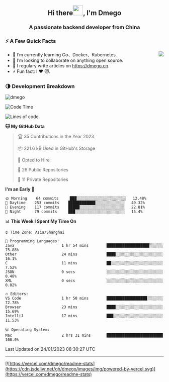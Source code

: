 <h2 align="center">Hi there<img src="https://cdn.jsdelivr.net/gh/dmego/images/img/Hi.gif" height="32" />, I'm Dmego </h2>
<h3 align="center">A passionate backend developer from China</h3>

### ⚡️ A Few Quick Facts

<img align="right" src="https://readme-stats-dmego.vercel.app/api?username=dmego&show_icons=true&icon_color=1573B3&hide_title=true&text_color=718096&bg_color=00000000&hide_border=true"/>

<ul>
    <li> 🌱 I’m currently learning Go、Docker、Kubernetes.</li>
    <li> 👯 I’m looking to collaborate on anything open source.</li>
    <li> 📝 I regulary write articles on <a href="https://dmego.cn">https://dmego.cn</a>.</li>
    <li> ⚡ Fun fact: I ❤️ 😻.</li>
</ul>

### 🌗 Development Breakdown

<img src="https://komarev.com/ghpvc/?username=dmego" alt="dmego" />

<!--START_SECTION:waka-->
![Code Time](http://img.shields.io/badge/Code%20Time-1%2C877%20hrs%2036%20mins-blue)

![Lines of code](https://img.shields.io/badge/From%20Hello%20World%20I%27ve%20Written-235%20Thousand%20lines%20of%20code-blue)

**🐱 My GitHub Data** 

> 🏆 35 Contributions in the Year 2023
 > 
> 📦 221.6 kB Used in GitHub's Storage 
 > 
> 💼 Opted to Hire
 > 
> 📜 26 Public Repositories 
 > 
> 🔑 11 Private Repositories  
 > 
**I'm an Early 🐤** 

```text
🌞 Morning    64 commits     ███░░░░░░░░░░░░░░░░░░░░░░   12.48% 
🌆 Daytime    253 commits    ████████████░░░░░░░░░░░░░   49.32% 
🌃 Evening    117 commits    █████░░░░░░░░░░░░░░░░░░░░   22.81% 
🌙 Night      79 commits     ███░░░░░░░░░░░░░░░░░░░░░░   15.4%

```


📊 **This Week I Spent My Time On** 

```text
⌚︎ Time Zone: Asia/Shanghai

💬 Programming Languages: 
Java                     1 hr 54 mins        ███████████████████░░░░░░   75.88% 
Other                    24 mins             ████░░░░░░░░░░░░░░░░░░░░░   16.1% 
C                        11 mins             ██░░░░░░░░░░░░░░░░░░░░░░░   7.52% 
JSON                     0 secs              ░░░░░░░░░░░░░░░░░░░░░░░░░   0.48% 
XML                      0 secs              ░░░░░░░░░░░░░░░░░░░░░░░░░   0.02%

🔥 Editors: 
VS Code                  1 hr 50 mins        ██████████████████░░░░░░░   72.78% 
Browser                  23 mins             ████░░░░░░░░░░░░░░░░░░░░░   15.69% 
IntelliJ                 17 mins             ███░░░░░░░░░░░░░░░░░░░░░░   11.53%

💻 Operating System: 
Mac                      2 hrs 31 mins       █████████████████████████   100.0%

```


 Last Updated on 24/01/2023 08:30:27 UTC
<!--END_SECTION:waka-->

---

[![https://vercel.com/dmego/readme-stats](https://cdn.jsdelivr.net/gh/dmego/images/img/powered-by-vercel.svg)](https://vercel.com/dmego/readme-stats)

